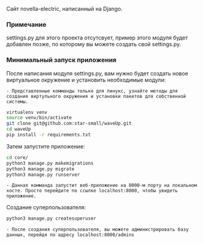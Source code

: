 Сайт novella-electric, написанный на Django.

### Примечание 
settings.py для этого проекта отсутсвует, пример этого модуля будет добавлен позже, по которому вы можете создать свой settings.py.

### Минимальный запуск приложения 

После написания модуля settings.py, вам нужно будет создать новое виртуальное окружение и установить необходимые модули:

    - Представленные комманды только для линукс, узнайте методы для создания виртульного окружения и установки пакетов для собственной системы.

```bash
virtualenv venv
source venv/bin/activate
git clone git@github.com:star-small/waveUp.git
cd waveUp
pip install -r requirements.txt
```


Затем запустите приложение:
    
```bash
cd core/
python3 manage.py makemigrations
python3 manage.py migrate
python3 manage.py runserver
```

    - Данная комманда запустит веб-приложение на 8000-м порту на локальном хосте. Просто перейдите по ссылке localhost:8000, чтобы увидеть приложение.

Создание суперпользователя:

```bash
python3 manage.py createsuperuser
```
    
    - После создания суперпользователя, вы можете администрировать базу данных, перейдя по адресу localhost:8000/admins
